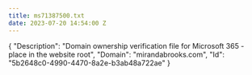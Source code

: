 ```yaml
---
title: ms71387500.txt
date: 2023-07-20 14:54:00 Z
---
```


{
  "Description": "Domain ownership verification file for Microsoft 365 - place in the website root",
  "Domain": "mirandabrooks.com",
  "Id": "5b2648c0-4990-4470-8a2e-b3ab48a722ae"
}